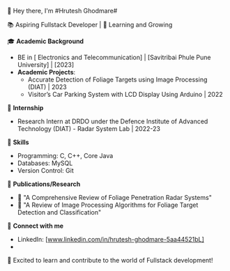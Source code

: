 
👋 Hey there, I'm #Hrutesh Ghodmare#

📚 Aspiring Fullstack Developer | 🌱 Learning and Growing

🎓 **Academic Background**
- BE in [ Electronics and Telecommunication] | [Savitribai Phule Pune University] | [2023]
- **Academic Projects**:
  - Accurate Detection of Foliage Targets using Image Processing (DIAT) | 2023
  - Visitor’s Car Parking System with LCD Display Using Arduino | 2022

🧪 **Internship**
- Research Intern at DRDO under the Defence Institute of Advanced Technology (DIAT) - Radar System Lab | 2022-23

💼 **Skills**
- Programming: C, C++, Core Java
- Databases: MySQL
- Version Control: Git

📖 **Publications/Research**
- 📝 "A Comprehensive Review of Foliage Penetration Radar Systems"
- 📝 "A Review of Image Processing Algorithms for Foliage Target Detection and Classification"

🔗 **Connect with me**
- LinkedIn: [www.linkedin.com/in/hrutesh-ghodmare-5aa44521bL]
- 
🚀 Excited to learn and contribute to the world of Fullstack development!

